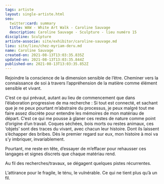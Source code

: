 ```yaml
---
tags: artiste
layout: single-artiste.html
seo:
  twitter:card: summary
  title: WAW - White Art Walk - Caroline Sauvage
  description: Caroline Sauvage - Sculpture - lieu numéro 15
discipline: Sculpture
artiste-associe: site/exhibitor/caroline-sauvage.md
lieu: site/lieu/chez-myriam-deru.md
name: Caroline Sauvage
created-on: 2021-08-13T13:03:35.835Z
updated-on: 2021-08-13T13:03:35.844Z
published-on: 2021-08-13T13:03:35.852Z
---
```

<!--StartFragment-->

Rejoindre la conscience de la dimension sensible de l’être. Cheminer vers la connaissance de soi à travers l’appréhension de la matière comme élément sensible et vivant.

C’est ce qui prévaut, autant au lieu de commencement que dans l’élaboration progressive de ma recherche : Si tout est connecté, et sachant que je ne peux pourtant m’abstraire du processus, je peux malgré tout me faire assez discrète pour entendre les mémoires de mon matériau de départ. C’est ce qui me pousse à glaner ces restes de nature comme point d’origine d’un travail. Coques séchées, bois morts ou restes animaux, ces ‘objets’ sont des traces du vivant, avec chacun leur histoire. Dont ils laissent s’échapper des bribes. Dès le premier regard sur eux, mon histoire à moi va s’y imbriquer, invariablement. 

Pourtant, me reste en tête, d’essayer de m’effacer pour rehausser ces langages et signes discrets que chaque matériau rend.

Au fil des recherches/travaux, se dégagent quelques pistes récurrentes. 

L’attirance pour le fragile, le ténu, le vulnérable. Ce qui ne tient plus qu’à un fil. 



<!--EndFragment-->